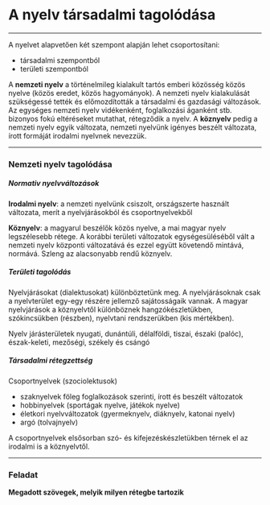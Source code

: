 # A nyelv társadalmi tagolódása
---

A nyelvet alapvetően két szempont alapján lehet csoportosítani: 
- társadalmi szempontból
- területi szempontból

A **nemzeti nyelv** a történelmileg kialakult tartós emberi közösség közös nyelve (közös eredet, közös hagyományok). A nemzeti nyelv kialakulását szükségessé tették és előmozdították a társadalmi és gazdasági változások. Az egységes nemzeti nyelv vidékenként, foglalkozási áganként stb. bizonyos fokú eltéréseket mutathat, rétegződik a nyelv. A **köznyelv** pedig a nemzeti nyelv egyik változata, nemzeti nyelvünk igényes beszélt változata, írott formáját irodalmi nyelvnek nevezzük.

---

### Nemzeti nyelv tagolódása

##### Normativ nyelvváltozások
**Irodalmi nyelv**: a nemzeti nyelvünk csiszolt, országszerte használt változata, merít a nyelvjárásokból és csoportnyelvekből

**Köznyelv**: a magyarul beszélők közös nyelve, a mai magyar nyelv legszélesebb rétege. A korábbi területi változatok egységesüléséből vált a nemzeti nyelv központi változatává és ezzel együtt követendő mintává, normává. Szleng az alacsonyabb rendű köznyelv.

##### Területi tagolódás
Nyelvjárásokat (dialektusokat) különböztetünk meg.
A nyelvjárásoknak csak a nyelvterület egy-egy részére jellemző sajátosságaik vannak. A magyar nyelvjárások a köznyelvtől különböznek hangzókészletükben, szókincsükben (részben), nyelvtani rendszerükben (kis mértékben). 

Nyelv járásterületek
nyugati, dunántúli, délalföldi, tiszai, északi (palóc), észak-keleti, mezőségi, székely és csángó 

##### Társadalmi rétegzettség
Csoportnyelvek (szociolektusok)
- szaknyelvek föleg foglalkozások szerinti, írott és beszélt változatok
- hobbinyelvek (sportágak nyelve, játékok nyelve)
- életkori nyelvváltozatok (gyermeknyelv, diáknyelv, katonai nyelv)
- argó (tolvajnyelv)

A csoportnyelvek elsősorban szó- és kifejezéskészletükben térnek el az irodalmi is a köznyelvtől.

---

### Feladat
**Megadott szövegek, melyik milyen rétegbe tartozik**